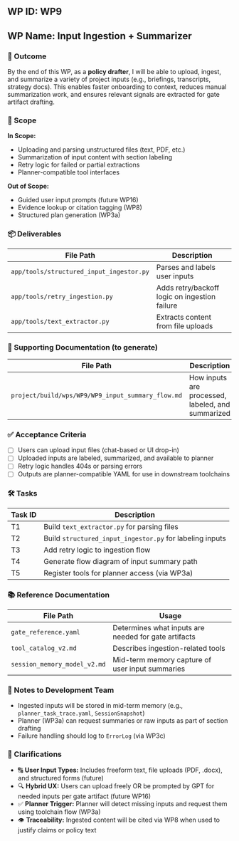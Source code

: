 ## WP ID: WP9
## WP Name: Input Ingestion + Summarizer

### 🌟 Outcome
By the end of this WP, as a **policy drafter**, I will be able to upload, ingest, and summarize a variety of project inputs (e.g., briefings, transcripts, strategy docs). This enables faster onboarding to context, reduces manual summarization work, and ensures relevant signals are extracted for gate artifact drafting.

### 🧽 Scope
**In Scope:**
- Uploading and parsing unstructured files (text, PDF, etc.)
- Summarization of input content with section labeling
- Retry logic for failed or partial extractions
- Planner-compatible tool interfaces

**Out of Scope:**
- Guided user input prompts (future WP16)
- Evidence lookup or citation tagging (WP8)
- Structured plan generation (WP3a)

### 📦 Deliverables
| File Path | Description |
|-----------|-------------|
| `app/tools/structured_input_ingestor.py` | Parses and labels user inputs |
| `app/tools/retry_ingestion.py` | Adds retry/backoff logic on ingestion failure |
| `app/tools/text_extractor.py` | Extracts content from file uploads |

### 📄 Supporting Documentation (to generate)
| File Path | Description |
|-----------|-------------|
| `project/build/wps/WP9/WP9_input_summary_flow.md` | How inputs are processed, labeled, and summarized |

### ✅ Acceptance Criteria
- [ ] Users can upload input files (chat-based or UI drop-in)
- [ ] Uploaded inputs are labeled, summarized, and available to planner
- [ ] Retry logic handles 404s or parsing errors
- [ ] Outputs are planner-compatible YAML for use in downstream toolchains

### 🛠 Tasks
| Task ID | Description |
|---------|-------------|
| T1 | Build `text_extractor.py` for parsing files |
| T2 | Build `structured_input_ingestor.py` for labeling inputs |
| T3 | Add retry logic to ingestion flow |
| T4 | Generate flow diagram of input summary path |
| T5 | Register tools for planner access (via WP3a) |

### 📚 Reference Documentation
| File Path | Usage |
|-----------|--------|
| `gate_reference.yaml` | Determines what inputs are needed for gate artifacts |
| `tool_catalog_v2.md` | Describes ingestion-related tools |
| `session_memory_model_v2.md` | Mid-term memory capture of user input summaries |

### 📝 Notes to Development Team
- Ingested inputs will be stored in mid-term memory (e.g., `planner_task_trace.yaml`, `SessionSnapshot`)
- Planner (WP3a) can request summaries or raw inputs as part of section drafting
- Failure handling should log to `ErrorLog` (via WP3c)

### 🧠 Clarifications
- 🔠 **User Input Types:** Includes freeform text, file uploads (PDF, .docx), and structured forms (future)
- 🔍 **Hybrid UX:** Users can upload freely OR be prompted by GPT for needed inputs per gate artifact (future WP16)
- ✅ **Planner Trigger:** Planner will detect missing inputs and request them using toolchain flow (WP3a)
- 👁️ **Traceability:** Ingested content will be cited via WP8 when used to justify claims or policy text
